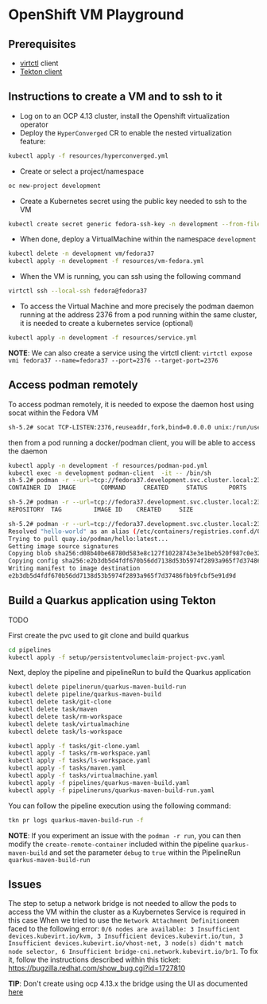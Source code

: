 # OpenShift VM Playground

## Prerequisites

- [virtctl](https://docs.openshift.com/container-platform/4.13/virt/virt-using-the-cli-tools.html#installing-virtctl_virt-using-the-cli-tools) client
- [Tekton client](https://tekton.dev/docs/cli/)

## Instructions to create a VM and to ssh to it

- Log on to an OCP 4.13 cluster, install the Openshift virtualization operator 
- Deploy the `HyperConverged` CR to enable the nested virtualization feature:
```bash
kubectl apply -f resources/hyperconverged.yml
```
- Create or select a project/namespace
```bash
oc new-project development
```
- Create a Kubernetes secret using the public key needed to ssh to the VM
```bash
kubectl create secret generic fedora-ssh-key -n development --from-file=key=~/.ssh/shared_vm_rsa.pub                  
```
- When done, deploy a VirtualMachine within the namespace `development`
```bash
kubectl delete -n development vm/fedora37
kubectl apply -n development -f resources/vm-fedora.yml
```
- When the VM is running, you can ssh using the following command
```bash
virtctl ssh --local-ssh fedora@fedora37
```
- To access the Virtual Machine and more precisely the podman daemon running at the address 2376 from a pod running within the same cluster, it is needed to create a kubernetes service (optional)
```bash
kubectl apply -n development -f resources/service.yml
```
**NOTE**: We can also create a service using the virtctl client: `virtctl expose vmi fedora37 --name=fedora37 --port=2376 --target-port=2376`

## Access podman remotely

To access podman remotely, it is needed to expose the daemon host using socat within the Fedora VM
```bash
sh-5.2# socat TCP-LISTEN:2376,reuseaddr,fork,bind=0.0.0.0 unix:/run/user/1000/podman/podman.sock
```
then from a pod running a docker/podman client, you will be able to access the daemon
```bash
kubectl apply -n development -f resources/podman-pod.yml
kubectl exec -n development podman-client  -it -- /bin/sh
sh-5.2# podman -r --url=tcp://fedora37.development.svc.cluster.local:2376 ps
CONTAINER ID  IMAGE       COMMAND     CREATED     STATUS      PORTS       NAMES

sh-5.2# podman -r --url=tcp://fedora37.development.svc.cluster.local:2376 images
REPOSITORY  TAG         IMAGE ID    CREATED     SIZE

sh-5.2# podman -r --url=tcp://fedora37.development.svc.cluster.local:2376 pull hello-world
Resolved "hello-world" as an alias (/etc/containers/registries.conf.d/000-shortnames.conf)
Trying to pull quay.io/podman/hello:latest...
Getting image source signatures
Copying blob sha256:d08b40be68780d583e8c127f10228743e3e1beb520f987c0e32f4ef0c0ce8020
Copying config sha256:e2b3db5d4fdf670b56dd7138d53b5974f2893a965f7d37486fbb9fcbf5e91d9d
Writing manifest to image destination
e2b3db5d4fdf670b56dd7138d53b5974f2893a965f7d37486fbb9fcbf5e91d9d
```

## Build a Quarkus application using Tekton

TODO

First create the pvc used to git clone and build quarkus
```bash
cd pipelines 
kubectl apply -f setup/persistentvolumeclaim-project-pvc.yaml
```

Next, deploy the pipeline and pipelineRun to build the Quarkus application
```bash
kubectl delete pipelinerun/quarkus-maven-build-run
kubectl delete pipeline/quarkus-maven-build
kubectl delete task/git-clone
kubectl delete task/maven
kubectl delete task/rm-workspace
kubectl delete task/virtualmachine
kubectl delete task/ls-workspace

kubectl apply -f tasks/git-clone.yaml
kubectl apply -f tasks/rm-workspace.yaml
kubectl apply -f tasks/ls-workspace.yaml
kubectl apply -f tasks/maven.yaml
kubectl apply -f tasks/virtualmachine.yaml
kubectl apply -f pipelines/quarkus-maven-build.yaml
kubectl apply -f pipelineruns/quarkus-maven-build-run.yaml
```
You can follow the pipeline execution using the following command:
```bash
tkn pr logs quarkus-maven-build-run -f
```

**NOTE**: If you experiment an issue with the `podman -r run`, you can then modify the `create-remote-container` included within the pipeline `quarkus-maven-build` and set the parameter `debug` to `true` within the PipelineRun `quarkus-maven-build-run`

## Issues

The step to setup a network bridge is not needed to allow the pods to access the VM within the cluster as a Kuybernetes Service is required in this case
When we tried to use the `Network Attachment Definition`een faced to the following error: `0/6 nodes are available: 3 Insufficient devices.kubevirt.io/kvm, 3 Insufficient devices.kubevirt.io/tun, 3 Insufficient devices.kubevirt.io/vhost-net, 3 node(s) didn't match node selector, 6 Insufficient bridge-cni.network.kubevirt.io/br1`. 
To fix it, follow the instructions described within this ticket: https://bugzilla.redhat.com/show_bug.cgi?id=1727810

**TIP**: Don't create using ocp 4.13.x the bridge using the UI as documented [here](https://github.com/rhpds/roadshow_ocpvirt_instructions/blob/summit/workshop/content/06_network_management.adoc) 